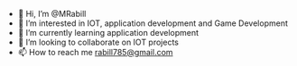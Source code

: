 - 👋 Hi, I’m @MRabill
- 👀 I’m interested in IOT, application development and Game Development
- 🌱 I’m currently learning application development
- 💞️ I’m looking to collaborate on IOT projects
- 📫 How to reach me rabill785@gmail.com



